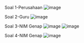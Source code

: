 Soal 1-Perusahaan
![image](https://github.com/Delonix1Regia/Database-Mata-Kuliah/assets/105977648/ffa669be-a30c-4e18-bb6f-beafd3472169)

Soal 2-Guru
![image](https://github.com/Delonix1Regia/Database-Mata-Kuliah/assets/105977648/a8507b01-12ad-484e-a6b4-a94b9f18fa48)

Soal 3-NIM Genap
![image](https://github.com/Delonix1Regia/Database-Mata-Kuliah/assets/105977648/60ffcf9a-eda8-4db0-9446-7072855c5b74)
![image](https://github.com/Delonix1Regia/Database-Mata-Kuliah/assets/105977648/99b92b64-597c-406b-a0ce-dd869413890f)

Soal 4-NIM Genap
![image](https://github.com/Delonix1Regia/Database-Mata-Kuliah/assets/105977648/572be0b1-b75c-44ec-82c9-82a0a9547219)

